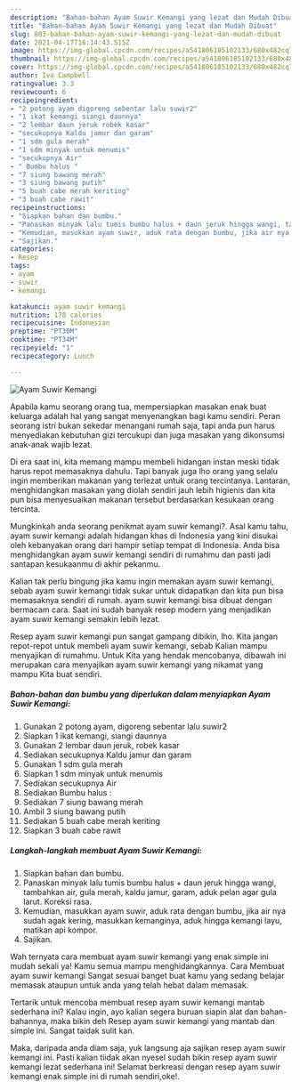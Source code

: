 ```yaml
---
description: "Bahan-bahan Ayam Suwir Kemangi yang lezat dan Mudah Dibuat"
title: "Bahan-bahan Ayam Suwir Kemangi yang lezat dan Mudah Dibuat"
slug: 803-bahan-bahan-ayam-suwir-kemangi-yang-lezat-dan-mudah-dibuat
date: 2021-04-17T16:14:43.515Z
image: https://img-global.cpcdn.com/recipes/a541806185102133/680x482cq70/ayam-suwir-kemangi-foto-resep-utama.jpg
thumbnail: https://img-global.cpcdn.com/recipes/a541806185102133/680x482cq70/ayam-suwir-kemangi-foto-resep-utama.jpg
cover: https://img-global.cpcdn.com/recipes/a541806185102133/680x482cq70/ayam-suwir-kemangi-foto-resep-utama.jpg
author: Iva Campbell
ratingvalue: 3.3
reviewcount: 6
recipeingredient:
- "2 potong ayam digoreng sebentar lalu suwir2"
- "1 ikat kemangi siangi daunnya"
- "2 lembar daun jeruk robek kasar"
- "secukupnya Kaldu jamur dan garam"
- "1 sdm gula merah"
- "1 sdm minyak untuk menumis"
- "secukupnya Air"
- " Bumbu halus "
- "7 siung bawang merah"
- "3 siung bawang putih"
- "5 buah cabe merah keriting"
- "3 buah cabe rawit"
recipeinstructions:
- "Siapkan bahan dan bumbu."
- "Panaskan minyak lalu tumis bumbu halus + daun jeruk hingga wangi, tambahkan air, gula merah, kaldu jamur, garam, aduk pelan agar gula larut. Koreksi rasa."
- "Kemudian, masukkan ayam suwir, aduk rata dengan bumbu, jika air nya sudah agak kering, masukkan kemanginya, aduk hingga kemangi layu, matikan api kompor."
- "Sajikan."
categories:
- Resep
tags:
- ayam
- suwir
- kemangi

katakunci: ayam suwir kemangi 
nutrition: 178 calories
recipecuisine: Indonesian
preptime: "PT30M"
cooktime: "PT34M"
recipeyield: "1"
recipecategory: Lunch

---
```



![Ayam Suwir Kemangi](https://img-global.cpcdn.com/recipes/a541806185102133/680x482cq70/ayam-suwir-kemangi-foto-resep-utama.jpg)

Apabila kamu seorang orang tua, mempersiapkan masakan enak buat keluarga adalah hal yang sangat menyenangkan bagi kamu sendiri. Peran seorang istri bukan sekedar menangani rumah saja, tapi anda pun harus menyediakan kebutuhan gizi tercukupi dan juga masakan yang dikonsumsi anak-anak wajib lezat.

Di era  saat ini, kita memang mampu membeli hidangan instan meski tidak harus repot memasaknya dahulu. Tapi banyak juga lho orang yang selalu ingin memberikan makanan yang terlezat untuk orang tercintanya. Lantaran, menghidangkan masakan yang diolah sendiri jauh lebih higienis dan kita pun bisa menyesuaikan makanan tersebut berdasarkan kesukaan orang tercinta. 



Mungkinkah anda seorang penikmat ayam suwir kemangi?. Asal kamu tahu, ayam suwir kemangi adalah hidangan khas di Indonesia yang kini disukai oleh kebanyakan orang dari hampir setiap tempat di Indonesia. Anda bisa menghidangkan ayam suwir kemangi sendiri di rumahmu dan pasti jadi santapan kesukaanmu di akhir pekanmu.

Kalian tak perlu bingung jika kamu ingin memakan ayam suwir kemangi, sebab ayam suwir kemangi tidak sukar untuk didapatkan dan kita pun bisa memasaknya sendiri di rumah. ayam suwir kemangi bisa dibuat dengan bermacam cara. Saat ini sudah banyak resep modern yang menjadikan ayam suwir kemangi semakin lebih lezat.

Resep ayam suwir kemangi pun sangat gampang dibikin, lho. Kita jangan repot-repot untuk membeli ayam suwir kemangi, sebab Kalian mampu menyajikan di rumahmu. Untuk Kita yang hendak mencobanya, dibawah ini merupakan cara menyajikan ayam suwir kemangi yang nikamat yang mampu Kita buat sendiri.

<!--inarticleads1-->

##### Bahan-bahan dan bumbu yang diperlukan dalam menyiapkan Ayam Suwir Kemangi:

1. Gunakan 2 potong ayam, digoreng sebentar lalu suwir2
1. Siapkan 1 ikat kemangi, siangi daunnya
1. Gunakan 2 lembar daun jeruk, robek kasar
1. Sediakan secukupnya Kaldu jamur dan garam
1. Gunakan 1 sdm gula merah
1. Siapkan 1 sdm minyak untuk menumis
1. Sediakan secukupnya Air
1. Sediakan  Bumbu halus :
1. Sediakan 7 siung bawang merah
1. Ambil 3 siung bawang putih
1. Sediakan 5 buah cabe merah keriting
1. Siapkan 3 buah cabe rawit




<!--inarticleads2-->

##### Langkah-langkah membuat Ayam Suwir Kemangi:

1. Siapkan bahan dan bumbu.
1. Panaskan minyak lalu tumis bumbu halus + daun jeruk hingga wangi, tambahkan air, gula merah, kaldu jamur, garam, aduk pelan agar gula larut. Koreksi rasa.
1. Kemudian, masukkan ayam suwir, aduk rata dengan bumbu, jika air nya sudah agak kering, masukkan kemanginya, aduk hingga kemangi layu, matikan api kompor.
1. Sajikan.




Wah ternyata cara membuat ayam suwir kemangi yang enak simple ini mudah sekali ya! Kamu semua mampu menghidangkannya. Cara Membuat ayam suwir kemangi Sangat sesuai banget buat kamu yang sedang belajar memasak ataupun untuk anda yang telah hebat dalam memasak.

Tertarik untuk mencoba membuat resep ayam suwir kemangi mantab sederhana ini? Kalau ingin, ayo kalian segera buruan siapin alat dan bahan-bahannya, maka bikin deh Resep ayam suwir kemangi yang mantab dan simple ini. Sangat taidak sulit kan. 

Maka, daripada anda diam saja, yuk langsung aja sajikan resep ayam suwir kemangi ini. Pasti kalian tiidak akan nyesel sudah bikin resep ayam suwir kemangi lezat sederhana ini! Selamat berkreasi dengan resep ayam suwir kemangi enak simple ini di rumah sendiri,oke!.

